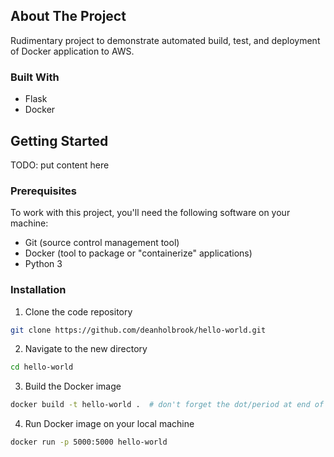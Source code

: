 ## About The Project
Rudimentary project to demonstrate automated build, test, 
and deployment of Docker application to AWS.

### Built With
* Flask
* Docker

## Getting Started
TODO: put content here

### Prerequisites
To work with this project, you'll need the following software on your machine:
* Git (source control management tool)
* Docker (tool to package or "containerize" applications)
* Python 3

### Installation
1. Clone the code repository
```sh
git clone https://github.com/deanholbrook/hello-world.git
```
2. Navigate to the new directory
```sh
cd hello-world
```
3. Build the Docker image
```sh
docker build -t hello-world .  # don't forget the dot/period at end of the comand
```
4. Run Docker image on your local machine
```sh
docker run -p 5000:5000 hello-world
```
